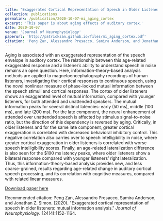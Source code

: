 ```yaml
---
title: "Exaggerated Cortical Representation of Speech in Older Listeners: Mutual Information Analysis"
collection: publications
permalink: /publication/2020-10-07-mi_aging_cortex
excerpt: 'This paper is about aging effects of auditory cortex.'
date: 2020-10-07
venue: 'Journal of Neurophysiology'
paperurl: 'http://patrickzan.github.io/files/mi_aging_cortex.pdf'
citation: 'Peng Zan, Alessandro Presacco, Samira Anderson, and Jonathan Z. Simon. (2020). &quot;Exaggerated cortical representation of speech in older listeners: mutual information analysis.&quot; <i>Journal of Neurophysiology</i>. 124(4):1152-1164.'
---
```

Aging is associated with an exaggerated representation of the speech envelope in auditory cortex. The relationship between this age-related exaggerated response and a listener’s ability to understand speech in noise remains an open question. Here, information-theory-based analysis methods are applied to magnetoencephalography recordings of human listeners, investigating their cortical responses to continuous speech, using the novel nonlinear measure of phase-locked mutual information between the speech stimuli and cortical responses. The cortex of older listeners shows an exaggerated level of mutual information, compared with younger listeners, for both attended and unattended speakers. The mutual information peaks for several distinct latencies: early (50 ms), middle (100 ms), and late (200 ms). For the late component, the neural enhancement of attended over unattended speech is affected by stimulus signal-to-noise ratio, but the direction of this dependency is reversed by aging. Critically, in older listeners and for the same late component, greater cortical exaggeration is correlated with decreased behavioral inhibitory control. This negative correlation also carries over to speech intelligibility in noise, where greater cortical exaggeration in older listeners is correlated with worse speech intelligibility scores. Finally, an age-related lateralization difference is also seen for the $100 ms latency peaks, where older listeners show a bilateral response compared with younger listeners’ right lateralization. Thus, this information-theory-based analysis provides new, and less coarse-grained, results regarding age-related change in auditory cortical speech processing, and its correlation with cognitive measures, compared with related linear measures.

[Download paper here](http://patrickzan.github.io/files/mi_aging_cortex.pdf)

Recommended citation: Peng Zan, Alessandro Presacco, Samira Anderson, and Jonathan Z. Simon. (2020). &quot;Exaggerated cortical representation of speech in older listeners: mutual information analysis.&quot; <i>Journal of Neurophysiology</i>. 124(4):1152-1164.